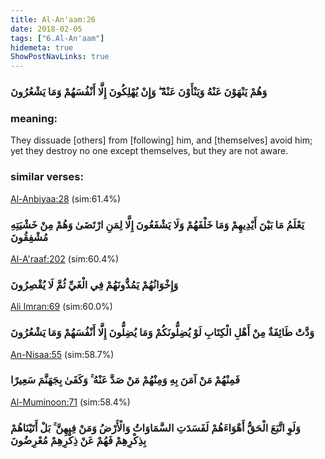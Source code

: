 ```yaml
---
title: Al-An'aam:26
date: 2018-02-05
tags: ["6.Al-An'aam"]
hidemeta: true 
ShowPostNavLinks: true 
---
```

### وَهُمْ يَنْهَوْنَ عَنْهُ وَيَنْأَوْنَ عَنْهُ ۖ وَإِنْ يُهْلِكُونَ إِلَّا أَنْفُسَهُمْ وَمَا يَشْعُرُونَ
### meaning: 
They dissuade [others] from [following] him, and [themselves] avoid him; yet they destroy no one except themselves, but they are not aware.
### similar verses: 

[Al-Anbiyaa:28](/21/28) (sim:61.4%)

### يَعْلَمُ مَا بَيْنَ أَيْدِيهِمْ وَمَا خَلْفَهُمْ وَلَا يَشْفَعُونَ إِلَّا لِمَنِ ارْتَضَىٰ وَهُمْ مِنْ خَشْيَتِهِ مُشْفِقُونَ

[Al-A'raaf:202](/7/202) (sim:60.4%)

### وَإِخْوَانُهُمْ يَمُدُّونَهُمْ فِي الْغَيِّ ثُمَّ لَا يُقْصِرُونَ

[Ali Imran:69](/3/69) (sim:60.0%)

### وَدَّتْ طَائِفَةٌ مِنْ أَهْلِ الْكِتَابِ لَوْ يُضِلُّونَكُمْ وَمَا يُضِلُّونَ إِلَّا أَنْفُسَهُمْ وَمَا يَشْعُرُونَ

[An-Nisaa:55](/4/55) (sim:58.7%)

### فَمِنْهُمْ مَنْ آمَنَ بِهِ وَمِنْهُمْ مَنْ صَدَّ عَنْهُ ۚ وَكَفَىٰ بِجَهَنَّمَ سَعِيرًا

[Al-Muminoon:71](/23/71) (sim:58.4%)

### وَلَوِ اتَّبَعَ الْحَقُّ أَهْوَاءَهُمْ لَفَسَدَتِ السَّمَاوَاتُ وَالْأَرْضُ وَمَنْ فِيهِنَّ ۚ بَلْ أَتَيْنَاهُمْ بِذِكْرِهِمْ فَهُمْ عَنْ ذِكْرِهِمْ مُعْرِضُونَ
